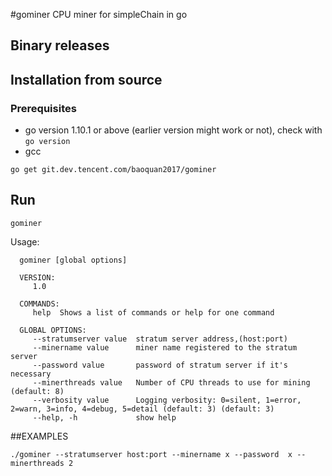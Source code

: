 #gominer
CPU miner for simpleChain in go

## Binary releases

## Installation from source

### Prerequisites
* go version 1.10.1 or above (earlier version might work or not), check with `go version`
* gcc

```
go get git.dev.tencent.com/baoquan2017/gominer
```

## Run
```
gominer
```

Usage:
```
  gominer [global options] 
  
  VERSION:
     1.0
  
  COMMANDS:
     help  Shows a list of commands or help for one command
     
  GLOBAL OPTIONS:
     --stratumserver value  stratum server address,(host:port)
     --minername value      miner name registered to the stratum server
     --password value       password of stratum server if it's necessary
     --minerthreads value   Number of CPU threads to use for mining (default: 8)
     --verbosity value      Logging verbosity: 0=silent, 1=error, 2=warn, 3=info, 4=debug, 5=detail (default: 3) (default: 3)
     --help, -h             show help
```

##EXAMPLES
```
./gominer --stratumserver host:port --minername x --password  x --minerthreads 2
```